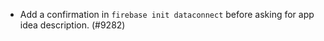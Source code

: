 - Add a confirmation in `firebase init dataconnect` before asking for app idea description. (#9282)
